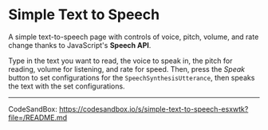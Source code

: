 # Simple Text to Speech

A simple text-to-speech page with controls of voice, pitch, volume, and rate change thanks to JavaScript's **Speech API**.

Type in the text you want to read, the voice to speak in, the pitch for reading, volume for listening, and rate for speed.
Then, press the _Speak_ button to set configurations for the `SpeechSynthesisUtterance`, then speaks the text with the set configurations.

---

CodeSandBox: https://codesandbox.io/s/simple-text-to-speech-esxwtk?file=/README.md
